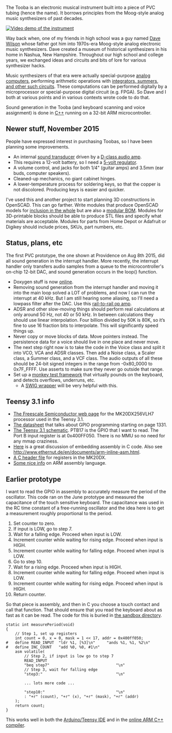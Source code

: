 <!--
pip install markdown
python -m markdown README.md > README.html
-->

The Tooba is an electronic musical instrument built into a piece of PVC tubing (hence the name). It borrows principles from the Moog-style analog music synthesizers of past decades.

[![Video demo of the instrument](http://img.youtube.com/vi/QGhZ0tecp60/0.jpg)](https://www.youtube.com/watch?v=QGhZ0tecp60)

Way back when, one of my friends in high school was a guy named [Dave Wilson](http://www.matrixsynth.com/2010/08/rip-david-hillel-wilson-curator-of-new.html) whose father got him into 1970s-era Moog-style analog electronic music synthesizers. Dave created a museum of historical synthesizers in his home in Nashua, New Hampshire. Throughout our high school and college years, we exchanged ideas and circuits and bits of lore for various synthesizer hacks.

Music synthesizers of that era were actually special-purpose [analog computers](https://en.wikipedia.org/wiki/Analog_computer), performing arithmetic operations with [integrators, summers, and other such circuits](https://courses.engr.illinois.edu/ece486/labs/lab1/analog_computer_manual.pdf). These computations can be performed digitally by a microprocessor or special-purpose digital circuit (e.g. FPGA). So Dave and I both at various points and in various contexts wrote code to do that.

Sound generation in the Tooba (and keyboard scanning and voice assignment) is done in [C++](https://github.com/wware/instrument2015/blob/master/nextstage/teensy/teensy.ino) running on a 32-bit ARM microcontroller.

Newer stuff, November 2015
----

People have expressed interest in purchasing Toobas, so I have been planning some improvements.
* An internal [sound transducer](https://www.adafruit.com/products/1784) driven by a [D-class audio amp](http://www.ti.com/lit/ds/slos527a/slos527a.pdf).
* This requires a 12-volt battery, so I need a [5-volt regulator](https://www.adafruit.com/products/1385).
* A volume control, and jacks for both 1/4" (guitar amps) and 3.5mm (ear buds, computer speakers).
* Cleaned-up mechanics, no giant cabinet hinges.
* A lower-temperature process for soldering keys, so that the copper is not discolored. Producing keys is easier and quicker.

I've used this and another project to start planning 3D constructions in OpenSCAD. This can go farther. Write modules that produce OpenSCAD models for [inclusion in the whole](https://en.wikibooks.org/wiki/OpenSCAD_User_Manual/Include_Statement) but are also a [modular BOM](https://en.wikipedia.org/wiki/Bill_of_materials). Modules for 3D-printable blocks should be able to produce STL files and specify what materials are acceptable. Modules for parts from Home Depot or Adafruit or Digikey should include prices, SKUs, part numbers, etc.

Status, plans, etc
----

The first PVC prototype, the one shown at Providence on Aug 8th 2015, did all sound generation in the interrupt handler. More recently, the interrupt handler only transfers audio samples from a queue to the microcontroller's on-chip 12-bit DAC, and sound generation occurs in the loop() function.

* Doxygen stuff is now [online](http://wware.github.io/instrument2015/).
* Removing sound generation from the interrupt handler and moving it into the main loop solved a LOT of problems, and now I can run the interrupt at 40 kHz. But I am still hearing some aliasing, so I'll need a lowpass filter after the DAC. Use this [rail-to-rail op amp](http://www.digikey.com/product-detail/en/LT1677CN8%23PBF/LT1677CN8%23PBF-ND/962980).
* ADSR and other slow-moving things should perform real calculations at only around 50 Hz, not 40 or 50 kHz. In between calculations they should use linear interpolation. Four billion divided by 50K is 80K, so it’s fine to use 16 fraction bits to interpolate. This will significantly speed things up.
* Never copy or move blocks of data. Move pointers instead. The persistence data for a voice should live in one place and never move.
* The next step right now is to take the code in the Voice class and split it into VCO, VCA and ADSR classes. Then add a Noise class, a Scaler class, a Summer class, and a VCF class. The audio outputs of all these should be 24-bit signed integers in the range from -0x80_0000 to 0x7F_FFFF. Use asserts to make sure they never go outside that range.
* Set up a [monkey test framework](https://en.wikipedia.org/wiki/Monkey_test) that virtually pounds on the keyboard, and detects overflows, underruns, etc.
  * A [SWIG wrapper](http://swig.org/) will be very helpful with this.

Teensy 3.1 info
----

* [The Freescale Semiconductor web page](http://www.freescale.com/webapp/sps/site/prod_summary.jsp?code=K20_50) for the MK20DX256VLH7 processor used in the Teensy 3.1.
* [The datasheet](https://www.pjrc.com/teensy/K20P64M72SF1RM.pdf) that talks about GPIO programming starting on page 1331.
* [The Teensy 3.1 schematic](https://www.pjrc.com/teensy/schematic.html). PTB17 is the GPIO that I want to read. The Port B input register is at 0x400FF050. There is no MMU so no need for any mmap craziness.
* [Here](https://forum.pjrc.com/threads/25317-Assembly-coding-for-Teensy3-1) is a great discussion of embedding assembly in C code. Also see http://www.ethernut.de/en/documents/arm-inline-asm.html.
* [A C header file](http://www.keil.com/dd/docs/arm/freescale/kinetis/mk20d7.h) for registers in the MK20DX.
* [Some nice info](http://www.peter-cockerell.net/aalp/html/frames.html) on ARM assembly language.

Earlier prototype
----

I want to read the GPIO in assembly to accurately measure the period of the oscillator. This code ran on the June prototype and measured the capacitance of the touch sensitive keyboard. The capacitance was used in the RC time constant of a free-running oscillator and the idea here is to get a measurement roughly proportional to the period.

1. Set counter to zero.
2. If input is LOW, go to step 7.
3. Wait for a falling edge. Proceed when input is LOW.
4. Increment counter while waiting for rising edge. Proceed when input is HIGH.
5. Increment counter while waiting for falling edge. Proceed when input is LOW.
6. Go to step 10.
7. Wait for a rising edge. Proceed when input is HIGH.
8. Increment counter while waiting for falling edge. Proceed when input is LOW.
9. Increment counter while waiting for rising edge. Proceed when input is HIGH.
10. Return counter.

So that piece is assembly, and then in C you choose a touch contact and call that function. That should ensure that you read the keyboard about as fast as it can be read. The code for this is buried in [the sandbox directory](https://github.com/wware/instrument2015/blob/master/sandbox/prototype1/prototype1.ino#L7).

~~~
static int measurePeriod(void)
{
    // Step 1, set up registers
    int count = 0, x = 0, mask = 1 << 17, addr = 0x400ff050;
#   define READ_INPUT  "ldr %1, [%3]\n"     "ands %1, %1, %2\n"
#   define INC_COUNT   "add %0, %0, #1\n"
    asm volatile(
        // Step 2, if input is low go to step 7
        READ_INPUT
        "beq step7"                             "\n"
        // Step 3, wait for falling edge
        "step3:"                                "\n"

        ... lots more code ...

        "step10:"                               "\n"
        : "+r" (count), "+r" (x), "+r" (mask), "+r" (addr)
    );
    return count;
}
~~~

This works well in both the [Arduino/Teensy IDE](https://www.pjrc.com/teensy/teensyduino.html) and in the [online ARM C++ compiler](http://assembly.ynh.io/).
